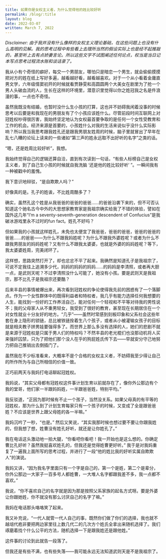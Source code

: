 ```yaml
---
title: 如果你是女权主义者，为什么觉得他的姓比较好听
permalink: /blog/:title
layout: blog
date: 2022-03-07
written: March 7, 2022
---
```


_Disclaimer: 由于我并没有什么像样的女权主义理论基础，在这些问题上也没有什么高明的见解。我的思考过程中有些看上去理所当然的假设实际上也是经不起推敲的，甚至听上去有点娇妻言论。所以这些文字不试图阐述任何论点，权当是当日记本写点思考过程流水账和谈话录了。_

我从小有个奇怪的癖好，每交一个男朋友，哪怕只是暗恋一个男生，就会偷偷摸摸把对方的姓在纸上写好多遍，越看越好看，越看越喜欢。对于一个从小看着金庸直男文学，六年级情窦初开的时候就看贾静雯和高圆圆两个大美女在剧里为了抢一个男人头破血流的人，生长在这样的环境里，潜意识里觉得以你之姓冠我之名是件浪漫的事，一点也不奇怪。

虽然我既没有结婚，也暂时没什么生小孩的打算，这也并不妨碍我闲着没事的时候思考以后要是和我现在的男朋友有了个小孩应该姓什么。尽管前段时间互联网上对冠姓权吵得很厉害，我始终坚定地认为女权最首要争取的是任何一个女性受教育和工作的机会。经济来源是首要的，小孩姓什么对我的生活来说似乎没什么实际影响？所以我当我思考跟我姓孔还是跟我男朋友姓周的时候，脑子里就冒出了早年在乱七八糟的论坛上读来的一些诸如“第三声的姓永远取不出好听的名字”之类的话。

“嗯，还是姓周比较好听”，我想。

我始终觉得自己的逻辑还算自洽，直到有次读到一句话，“有些人标榜自己是女权主义者，到了自己生小孩的时候就自我洗脑 ‘还是他的姓比较好听’ ”。一瞬间我有一种被戳中的羞愧。

我下意识地辩驳，“是自欺欺人吗？”

好像真的是。孔子的姓诶，不比姓周酷多了？

确实，虽然孔这个姓是从我爸爸的爸爸的爸爸……的爸爸沿袭下来的，但不可否认知道这个驰名古今中外的大思想家教育家是我祖宗确实给我了不错的体验，譬如在国外这几年“I’m a seventy-seventh-generation descendent of Confucius”是我破冰游戏里永不过时的fun fact。姓孔不好吗？

但如果我的小孩就这样姓孔，未免也太便宜了我爸爸，爸爸的爸爸，爸爸的爸爸的爸爸……的爸爸——为什么不跟我妈姓呢？为什么不跟我外婆姓呢？或者为什么不跟我男朋友的妈妈姓呢？又有什么不跟我太婆婆，也就是外婆的妈妈姓呢？等下，我太婆婆姓周，完美闭环了。

这样想，思路突然打开了，却也忿忿不平了起来。我确然是知道孔子是我祖宗了，可说不定我往上追溯多少代，妈妈的妈妈的妈妈……的妈妈是李清照，或者再大胆一点，是武则天呢？不过李清照没什么可能了，她没有小孩。要是武则天是我祖宗，那不比孔子是我祖宗还要酷？

后来丰县的事情被爆出来，再次看到冠姓权的争论使得我先前的困惑有了一个落脚点。作为一个女性群体中的既得利益者和特权者，我几乎有能力选择任何我想要的人生，能找到一份好的工作养活自己，能对任何一个轻视和不平等对待我的男性说不；我的父母家人从不重男轻女，我受到了很好的教育，甚至现在长期居住在一个对女性就业十分友好的地方。“几乎”——虽然时常感到刻板印象和父系社会这些年套在身上隐形的锁链，总比被铁链拴着生八个孩子，或者从小被灌输女孩子的目标就是相夫教子拼男娃要强得多了。而世界上那么多没有选择的人，她们的悲剧不就是来源于冠姓权是只属于男人们的特权吗？不然丰县的老光棍们也没那动机将人买来强奸囚禁，只为了把他们那个没人在乎的狗屁姓氏传下去——早就安分守己地努力把自己推销出去倒插门了。

虽然我在不少标准看来，大概率不是个合格的女权主义者，不妨碍我至少得让自己的所作所为与自己所相信的价值一致。

正巧前两天与我妈打电话聊起冠姓权。

我妈说，“其实父母都有冠姓权这件事计划生育以前就存在了，像你外公那边有个我的堂哥，他们家一半跟妈妈姓，一半跟爸爸姓，特别平均。”

我反驳道，“正因为那时候有不止一个孩子，当然没关系。如果父母真的有平等的冠姓权，那为什么到了计划生育每家只有一个孩子的时候，又变成了全是跟爸爸姓？不应该是世界上跟父母姓的各一半嘛。”

我妈沉吟了一秒，“也是。” 然后又笑说，“其实我那时候也想过要不要让你跟我姓的，但我想了想，姓曹没有姓孔好听，就还是让你姓孔了。”

我在电话这头激动地一拍大腿，“你看吧你看吧！我一开始也是这么想的。你确定曹比孔好听？虽然我挺喜欢姓孔的，但我还是觉得姓曹更好听。” 我于是对我妈重复了一遍我上面所写的思考过程，并进行了一段“他的姓比我的好听实属自欺欺人”的演说。

我妈又讲，“因为我名字里面只有一个字是自己的，第一个是姓，第二个是辈分，你外公那边一大家子一百多号人都姓曹，一大堆人名字都跟我差不多，我一点都不喜欢。”

我说，“你不喜欢自己的名字就是因为那是按照父系家族的起名方式呀。要是外婆让你跟她姓，你不就没有那么讨厌自己的名字了嘛。”

我妈在电话那头咯咯笑了起来。

我又补充说，“一代人就管一代人自己的事，既然你们做了你们的选择，我也就不越俎代庖非要把两边家里往上数几代二的几次方个姓氏全拿出来随机选择了。我们琢磨着找个什么公平的方法，随机选择一下是跟我姓还是跟他姓。”

这件事的讨论到此就告一段落了。

但我还是有些不满，也有些失落——我可能永远无法知道武则天是不是我祖宗了。